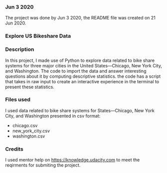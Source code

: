 ### Jun 3 2020
The project was done by Jun 3 2020, the README file was created on 21 Jun 2020.

### Explore US Bikeshare Data

### Description
In this project, I made use of Python to explore data related to bike share systems for three major cities in the United States—Chicago, New York City, and Washington. The code to import the data and answer interesting questions about it by computing descriptive statistics. the code has a script that takes in raw input to create an interactive experience in the terminal to present these statistics.

### Files used
I used data related to bike share systems for States—Chicago, New York City, and Washington presented in csv format:
- chicago.csv
- new_york_city.csv
- washington.csv

### Credits
I used mentor help on https://knowledge.udacity.com to meet the reqirments for submiting the project.

